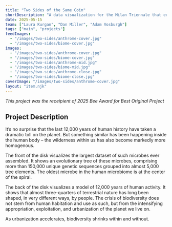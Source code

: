 ```yaml
---
title: "Two Sides of the Same Coin"
shortDescription: "A data visualization for the Milan Triennale that explores the interdependent relationship between humans, bacteria, and the built environment."
date: 2025-05-15
team: ["Laura Kurgan", "Dan Miller", "Adam Vosburgh"]
tags: ["main", "projects"]
feedImages: 
  - "/images/two-sides/anthrome-cover.jpg"
  - "/images/two-sides/biome-cover.jpg"
images:
  - "/images/two-sides/anthrome-cover.jpg"
  - "/images/two-sides/biome-cover.jpg"
  - "/images/two-sides/anthrome-mid.jpg"
  - "/images/two-sides/biome-mid.jpg"
  - "/images/two-sides/anthrome-close.jpg"
  - "/images/two-sides/biome-close.jpg"
coverImage: "/images/two-sides/anthrome-cover.jpg"
layout: "item.njk"
---
```


*This project was the receipient of 2025 Bee Award for Best Original Project*

## Project Description

It’s no surprise that the last 12,000 years of human history have taken a dramatic toll on the planet. But something similar has been happening inside the human body – the wilderness within us has also become markedly more homogenous.  
 
The front of the disk visualizes the largest dataset of such microbes ever assembled. It shows an evolutionary tree of these microbes, comprising more than 150,000 unique genetic sequences  grouped into almost 5,000 tree elements. The oldest microbe in the human microbiome is at the center of the spiral.
 
The back of the disk visualizes a model of 12,000 years of human activity. It shows that almost three-quarters of terrestrial nature has long been shaped, in very different ways, by people. The crisis of biodiversity does not stem from human habitation and use as such, but from the intensifying appropriation, exploitation, and urbanization of the planet we live on.


As urbanization accelerates, biodiversity shrinks within and without.
